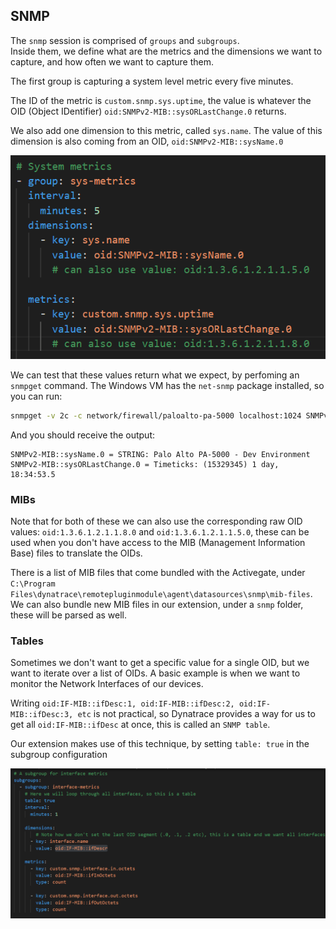 ## SNMP

The `snmp` session is comprised of `groups` and `subgroups`.  
Inside them, we define what are the metrics and the dimensions we want to capture, and how often we want to capture them.

The first group is capturing a system level metric every five minutes.  

The ID of the metric is `custom.snmp.sys.uptime`, the value is whatever the OID (Object IDentifier) `oid:SNMPv2-MIB::sysORLastChange.0` returns.

We also add one dimension to this metric, called `sys.name`. The value of this dimension is also coming from an OID, `oid:SNMPv2-MIB::sysName.0`
  
![yaml-02](../../../assets/images/09-yaml-02.png)

We can test that these values return what we expect, by perfoming an `snmpget` command. The Windows VM has the `net-snmp` package installed, so you can run:

```bash
snmpget -v 2c -c network/firewall/paloalto-pa-5000 localhost:1024 SNMPv2-MIB::sysName.0 SNMPv2-MIB::sysORLastChange.0
```

And you should receive the output:

```
SNMPv2-MIB::sysName.0 = STRING: Palo Alto PA-5000 - Dev Environment
SNMPv2-MIB::sysORLastChange.0 = Timeticks: (15329345) 1 day, 18:34:53.5
``` 

### MIBs

Note that for both of these we can also use the corresponding raw OID values: `oid:1.3.6.1.2.1.1.8.0` and `oid:1.3.6.1.2.1.1.5.0`, these can be used when you don't have access to the MIB (Management Information Base) files to translate the OIDs.

There is a list of MIB files that come bundled with the Activegate, under `C:\Program Files\dynatrace\remotepluginmodule\agent\datasources\snmp\mib-files`.  
We can also bundle new MIB files in our extension, under a `snmp` folder, these will be parsed as well.


### Tables

Sometimes we don't want to get a specific value for a single OID, but we want to iterate over a list of OIDs. A basic example is when we want to monitor the Network Interfaces of our devices.  

Writing `oid:IF-MIB::ifDesc:1, oid:IF-MIB::ifDesc:2, oid:IF-MIB::ifDesc:3, etc` is not practical, so Dynatrace provides a way for us to get all `oid:IF-MIB::ifDesc` at once, this is called an `SNMP table`.  

Our extension makes use of this technique, by setting `table: true` in the subgroup configuration


![yaml-03](../../../assets/images/10-yaml-03.png)
